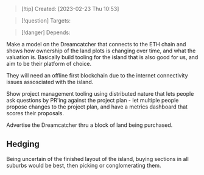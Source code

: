
>[!tip] Created: [2023-02-23 Thu 10:53]

>[!question] Targets: 

>[!danger] Depends: 

Make a model on the Dreamcatcher that connects to the ETH chain and shows how ownership of the land plots is changing over time, and what the valuation is.  Basically build tooling for the island that is also good for us, and aim to be their platform of choice.

They will need an offline first blockchain due to the internet connectivity issues assosciated with the island.

Show project management tooling using distributed nature that lets people ask questions by PR'ing against the project plan - let multiple people propose changes to the project plan, and have a metrics dashboard that scores their proposals.

Advertise the Dreamcatcher thru a block of land being purchased.

## Hedging
Being uncertain of the finished layout of the island, buying sections in all suburbs would be best, then picking or conglomerating them.